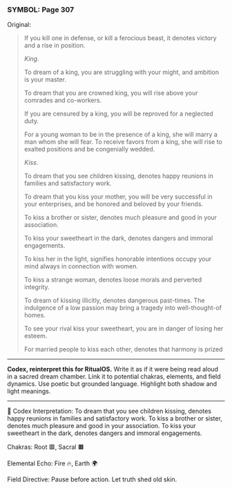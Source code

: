 ### SYMBOL: Page 307

Original:
> If you kill one in defense, or kill a ferocious beast, it denotes
> victory and a rise in position.
> 
> 
> _King_.
> 
> 
> To dream of a king, you are struggling with your might,
> and ambition is your master.
> 
> 
> To dream that you are crowned king, you will rise above your
> comrades and co-workers.
> 
> 
> If you are censured by a king, you will be reproved for a neglected duty.
> 
> 
> For a young woman to be in the presence of a king, she will
> marry a man whom she will fear. To receive favors from a king,
> she will rise to exalted positions and be congenially wedded.
> 
> 
> _Kiss_.
> 
> 
> To dream that you see children kissing, denotes happy reunions
> in families and satisfactory work.
> 
> 
> To dream that you kiss your mother, you will be very successful
> in your enterprises, and be honored and beloved by your friends.
> 
> 
> To kiss a brother or sister, denotes much pleasure and good
> in your association.
> 
> 
> To kiss your sweetheart in the dark, denotes dangers and immoral engagements.
> 
> 
> To kiss her in the light, signifies honorable intentions occupy
> your mind always in connection with women.
> 
> 
> To kiss a strange woman, denotes loose morals and perverted integrity.
> 
> 
> To dream of kissing illicitly, denotes dangerous past-times. The indulgence
> of a low passion may bring a tragedy into well-thought-of homes.
> 
> 
> To see your rival kiss your sweetheart, you are in danger
> of losing her esteem.
> 
> 
> For married people to kiss each other, denotes that harmony is prized

---

**Codex, reinterpret this for RitualOS.**
Write it as if it were being read aloud in a sacred dream chamber.
Link it to potential chakras, elements, and field dynamics.
Use poetic but grounded language.
Highlight both shadow and light meanings.

---

🔁 Codex Interpretation:
To dream that you see children kissing, denotes happy reunions in families and satisfactory work. To kiss a brother or sister, denotes much pleasure and good in your association. To kiss your sweetheart in the dark, denotes dangers and immoral engagements.

Chakras: Root 🟥, Sacral 🟧

Elemental Echo: Fire 🔥, Earth 🌍

Field Directive: Pause before action. Let truth shed old skin.

